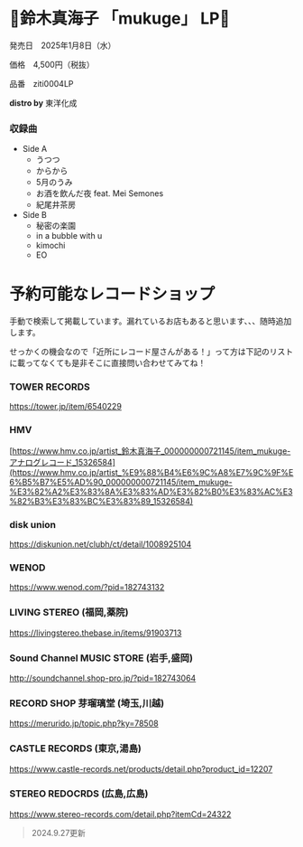 # 🌵鈴木真海子 「mukuge」 LP🌵

発売日　2025年1月8日（水）

価格　4,500円（税抜）

品番　ziti0004LP

**distro by** 東洋化成

### 収録曲

- Side A
    - うつつ
    - からから
    - 5月のうみ
    - お酒を飲んだ夜 feat. Mei Semones
    - 紀尾井茶房
- Side B
    - 秘密の楽園
    - in a bubble with u
    - kimochi
    - EO

# **予約可能なレコードショップ**
手動で検索して掲載しています。漏れているお店もあると思います、、、随時追加します。

せっかくの機会なので「近所にレコード屋さんがある！」って方は下記のリストに載ってなくても是非そこに直接問い合わせてみてね！


### TOWER RECORDS
https://tower.jp/item/6540229

### HMV
[https://www.hmv.co.jp/artist_鈴木真海子_000000000721145/item_mukuge-アナログレコード_15326584](https://www.hmv.co.jp/artist_%E9%88%B4%E6%9C%A8%E7%9C%9F%E6%B5%B7%E5%AD%90_000000000721145/item_mukuge-%E3%82%A2%E3%83%8A%E3%83%AD%E3%82%B0%E3%83%AC%E3%82%B3%E3%83%BC%E3%83%89_15326584)

### disk union
https://diskunion.net/clubh/ct/detail/1008925104

### WENOD
https://www.wenod.com/?pid=182743132

### LIVING STEREO (福岡,薬院)
https://livingstereo.thebase.in/items/91903713

### Sound Channel MUSIC STORE (岩手,盛岡)
http://soundchannel.shop-pro.jp/?pid=182743064

### RECORD SHOP 芽瑠璃堂 (埼玉,川越)
https://merurido.jp/topic.php?ky=78508

### CASTLE RECORDS (東京,湯島)
https://www.castle-records.net/products/detail.php?product_id=12207

### STEREO REDOCRDS (広島,広島)
https://www.stereo-records.com/detail.php?itemCd=24322


> 2024.9.27更新







